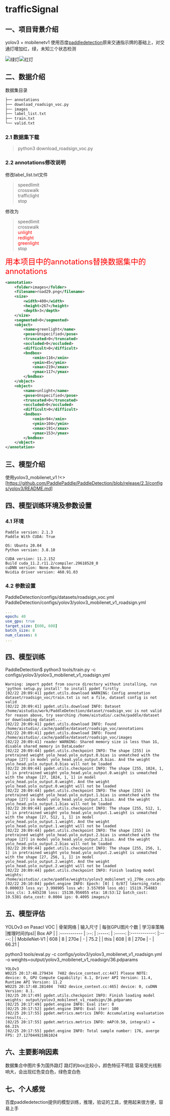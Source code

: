 # trafficSignal
## 一、项目背景介绍

yolov3 + mobilenetv1
使用百度[paddledetection](https://github.com/PaddlePaddle/PaddleDetection)原来交通指示牌的基础上，对交通灯增加红，绿，未知三个状态检测

![绿灯](./img/lg.png)![红灯](./img/lr.png)

## 二、数据介绍
数据集目录
``` bash
├── annotations
├── download_roadsign_voc.py
├── images
├── label_list.txt
├── train.txt
└── valid.txt
```
### 2.1 数据集下载
> python3 download_roadsign_voc.py

###  2.2 annotations修改说明
修改label_list.txt文件

>   speedlimit       
>   crosswalk         
>   trafficlight          
>   stop    

修改为


> speedlimit  
> crosswalk 
> <font color=#ff0000>    
> unlight   
> redlight        
> greenlight     
> </font> 
> stop    

<font size=5 color=#ff0000>  用本项目中的annotations替换数据集中的annotations</font> 

``` xml
<annotation>
    <folder>images</folder>
    <filename>road29.png</filename>
    <size>
        <width>400</width>
        <height>267</height>
        <depth>3</depth>
    </size>
    <segmented>0</segmented>
    <object>
        <name>greenlight</name>
        <pose>Unspecified</pose>
        <truncated>0</truncated>
        <occluded>0</occluded>
        <difficult>0</difficult>
        <bndbox>
            <xmin>116</xmin>
            <ymin>45</ymin>
            <xmax>219</xmax>
            <ymax>117</ymax>
        </bndbox>
    </object>
    <object>
        <name>unlight</name>
        <pose>Unspecified</pose>
        <truncated>0</truncated>
        <occluded>0</occluded>
        <difficult>0</difficult>
        <bndbox>
            <xmin>94</xmin>
            <ymin>104</ymin>
            <xmax>191</xmax>
            <ymax>153</ymax>
        </bndbox>
    </object>
</annotation>
```


## 三、模型介绍
使用yolov3_mobilenet_v1
!<>[https://github.com/PaddlePaddle/PaddleDetection/blob/release/2.3/configs/yolov3/README.md]

## 四、模型训练环境及参数设置
### 4.1 环境
```
Paddle version: 2.1.3
Paddle With CUDA: True

OS: Ubuntu 20.04
Python version: 3.8.10

CUDA version: 11.2.152
Build cuda_11.2.r11.2/compiler.29618528_0
cuDNN version: None.None.None
Nvidia driver version: 460.91.03
```
### 4.2 参数设置
PaddleDetection/configs/datasets/roadsign_voc.yml
PaddleDetection/configs/yolov3/yolov3_mobilenet_v1_roadsign.yml

``` yml
... 
epoch: 40
use_gpu: true
target_size: [608, 608]
batch_size: 8
num_classes: 6  
... 


```
## 四、模型训练
PaddleDetection$ python3 tools/train.py -c configs/yolov3/yolov3_mobilenet_v1_roadsign.yml

``` log
Warning: import ppdet from source directory without installing, run 'python setup.py install' to install ppdet firstly
[02/22 20:09:41] ppdet.utils.download WARNING: Config annotation dataset/roadsign_voc/train.txt is not a file, dataset config is not valid
[02/22 20:09:41] ppdet.utils.download INFO: Dataset /home/aistudio/work/PaddleDetection/dataset/roadsign_voc is not valid for reason above, try searching /home/aistudio/.cache/paddle/dataset or downloading dataset...
[02/22 20:09:41] ppdet.utils.download INFO: Found /home/aistudio/.cache/paddle/dataset/roadsign_voc/annotations
[02/22 20:09:41] ppdet.utils.download INFO: Found /home/aistudio/.cache/paddle/dataset/roadsign_voc/images
[02/22 20:09:41] reader WARNING: Shared memory size is less than 1G, disable shared_memory in DataLoader
[02/22 20:09:44] ppdet.utils.checkpoint INFO: The shape [255] in pretrained weight yolo_head.yolo_output.0.bias is unmatched with the shape [27] in model yolo_head.yolo_output.0.bias. And the weight yolo_head.yolo_output.0.bias will not be loaded
[02/22 20:09:44] ppdet.utils.checkpoint INFO: The shape [255, 1024, 1, 1] in pretrained weight yolo_head.yolo_output.0.weight is unmatched with the shape [27, 1024, 1, 1] in model yolo_head.yolo_output.0.weight. And the weight yolo_head.yolo_output.0.weight will not be loaded
[02/22 20:09:44] ppdet.utils.checkpoint INFO: The shape [255] in pretrained weight yolo_head.yolo_output.1.bias is unmatched with the shape [27] in model yolo_head.yolo_output.1.bias. And the weight yolo_head.yolo_output.1.bias will not be loaded
[02/22 20:09:44] ppdet.utils.checkpoint INFO: The shape [255, 512, 1, 1] in pretrained weight yolo_head.yolo_output.1.weight is unmatched with the shape [27, 512, 1, 1] in model yolo_head.yolo_output.1.weight. And the weight yolo_head.yolo_output.1.weight will not be loaded
[02/22 20:09:44] ppdet.utils.checkpoint INFO: The shape [255] in pretrained weight yolo_head.yolo_output.2.bias is unmatched with the shape [27] in model yolo_head.yolo_output.2.bias. And the weight yolo_head.yolo_output.2.bias will not be loaded
[02/22 20:09:44] ppdet.utils.checkpoint INFO: The shape [255, 256, 1, 1] in pretrained weight yolo_head.yolo_output.2.weight is unmatched with the shape [27, 256, 1, 1] in model yolo_head.yolo_output.2.weight. And the weight yolo_head.yolo_output.2.weight will not be loaded
[02/22 20:09:44] ppdet.utils.checkpoint INFO: Finish loading model weights: /home/aistudio/.cache/paddle/weights/yolov3_mobilenet_v1_270e_coco.pdparams
[02/22 20:10:04] ppdet.engine INFO: Epoch: [0] [ 0/87] learning_rate: 0.000033 loss_xy: 3.998905 loss_wh: 3.557050 loss_obj: 15119.754883 loss_cls: 3.645238 loss: 15130.956055 eta: 18:53:12 batch_cost: 19.5381 data_cost: 0.0004 ips: 0.4095 images/s

```
## 五、模型评估
YOLOv3 on Pasacl VOC
| 骨架网络     | 输入尺寸 | 每张GPU图片个数 | 学习率策略 |推理时间(fps)| Box AP | 
| :----------- | :--: | :-----: | :-----: |:------------: |:----: |
| MobileNet-V1 | 608  |    8    |   270e  |      -        |  75.2  | 
| this         | 608  |    8    |   270e  |      -        |  66.21  |
	
python3 tools/eval.py -c configs/yolov3/yolov3_mobilenet_v1_roadsign.yml -o weights=output/yolov3_mobilenet_v1_roadsign/36.pdparams
``` log
YOLOv3
W0225 20:17:48.279434  7482 device_context.cc:447] Please NOTE: device: 0, GPU Compute Capability: 6.1, Driver API Version: 11.4, Runtime API Version: 11.2
W0225 20:17:48.281404  7482 device_context.cc:465] device: 0, cuDNN Version: 8.1.
[02/25 20:17:49] ppdet.utils.checkpoint INFO: Finish loading model weights: output/yolov3_mobilenet_v1_roadsign/36.pdparams
[02/25 20:17:49] ppdet.engine INFO: Eval iter: 0
[02/25 20:17:52] ppdet.engine INFO: Eval iter: 100
[02/25 20:17:55] ppdet.metrics.metrics INFO: Accumulating evaluatation results...
[02/25 20:17:55] ppdet.metrics.metrics INFO: mAP(0.50, integral) = 66.21%
[02/25 20:17:55] ppdet.engine INFO: Total sample number: 176, averge FPS: 27.127044921061024
```

## 六、主要影响因素
数据集合中图片多为国外路灯
路灯的box比较小，颜色特征不明显
容易受光线影响大，会出现红色变白色，绿色变白色

## 七、个人感觉
百度paddledetection提供的模型训练，推理，验证的工具，使用起来很方便，容易上手

